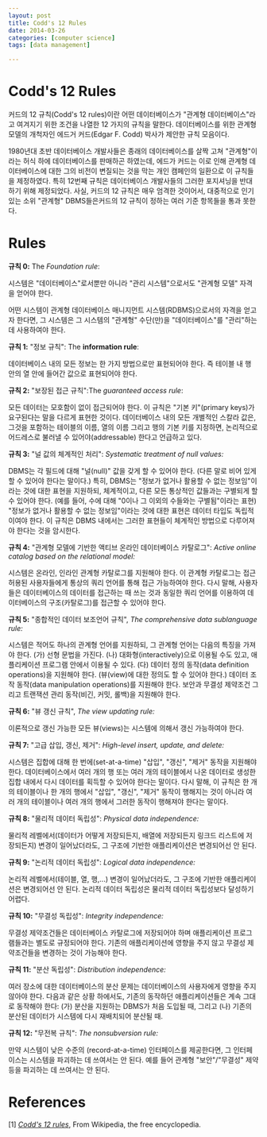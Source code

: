 ```yaml
---
layout: post
title: Codd's 12 Rules
date: 2014-03-26
categories: [computer science]
tags: [data management]

---
```


# Codd's 12 Rules
커드의 12 규칙(Codd's 12 rules)이란 어떤 데이터베이스가 "관계형 데이터베이스"라고 여겨지기 위한 조건을 나열한 12 가지의 규칙을 말한다. 데이터베이스를 위한 관계형 모델의 개척자인 에드거 커드(Edgar F. Codd) 박사가 제안한 규칙 모음이다. 

1980년대 초반 데이터베이스 개발사들은 종래의 데이터베이스를 살짝 고쳐 "관계형"이라는 허식 하에 데이터베이스를 판매하곤 하였는데, 에드가 커드는 이로 인해 관계형 데이터베이스에 대한 그의 비전이 변질되는 것을 막는 개인 캠페인의 일환으로 이 규칙들을 제정하였다. 특히 12번째 규칙은 데이터베이스 개발사들의 그러한 포지셔닝을 반대하기 위해 제정되었다. 사실, 커드의 12 규칙은 매우 엄격한 것이어서, 대중적으로 인기있는 소위 "관계형" DBMS들은커드의 12 규칙이 정하는 여러 기준 항목들을 통과 못한다.

# Rules

**규칙 0:** The *Foundation rule*:

시스템은 "데이터베이스"로서뿐만 아니라 "관리 시스템"으로서도 "관계형 모델" 자격을 얻어야 한다.

어떤 시스템이 관계형 데이터베이스 매니지먼트 시스템(RDBMS)으로서의 자격을 얻고자 한다면, 그 시스템은 그 시스템의 "관계형" 수단(만)을 "데이터베이스"를 "관리"하는 데 사용하여야 한다.

**규칙 1:** "정보 규칙":  The **information rule**:

데이터베이스 내의 모든 정보는 한 가지 방법으로만 표현되어야 한다. 즉 테이블 내 행 안의 열 안에 들어간 값으로 표현되어야 한다.

**규칙 2:** "보장된 접근 규칙":The *guaranteed access rule*:

모든 데이터는 모호함이 없이 접근되어야 한다. 이 규칙은 "기본 키"(primary keys)가 요구된다는 말을 다르게 표현한 것이다. 데이터베이스 내의 모든 개별적인 스칼라 값은, 그것을 포함하는 테이블의 이름, 열의 이름 그리고 행의 기본 키를 지정하면, 논리적으로 어드레스로 불러낼 수 있어야(addressable) 한다고 언급하고 있다.

**규칙 3:** "널 값의 체계적인 처리": *Systematic treatment of null values:*

DBMS는 각 필드에 대해 "널(null)" 값을 갖게 할 수 있어야 한다. (다른 말로 비어 있게 할 수 있어야 한다는 말이다.) 특히, DBMS는 "정보가 없거나 활용할 수 없는 정보임"이라는 것에 대한 표현을 지원하되, 체계적이고, 다른 모든 통상적인 값들과는 구별되게 할 수 있어야 한다. (예를 들어, 수에 대해 "0이나 그 이외의 수들와는 구별됨"이라는 표현) "정보가 없거나 활용할 수 없는 정보임"이라는 것에 대한 표현은 데이터 타입도 독립적이여야 한다. 이 규칙은 DBMS 내에서는 그러한 표현들이 체계적인 방법으로 다루어져야 한다는 것을 암시한다.

**규칙 4:** "관계형 모델에 기반한 액티브 온라인 데이터베이스 카탈로그": *Active online catalog based on the relational model:*

시스템은 온라인, 인라인 관계형 카탈로그를 지원해야 한다. 이 관계형 카탈로그는 접근 허용된 사용자들에게 통상의 쿼리 언어를 통해 접근 가능하여야 한다. 다시 말해, 사용자들은 데이터베이스의 데이터를 접근하는 때 쓰는 것과 동일한 쿼리 언어를 이용하여 데이터베이스의 구조(카탈로그)를 접근할 수 있어야 한다.

**규칙 5:** "종합적인 데이터 보조언어 규칙", *The comprehensive data sublanguage rule:*

시스템은 적어도 하나의 관계형 언어를 지원하되, 그 관계형 언어는 다음의 특징을 가져야 한다.
(가) 선형 문법을 가진다.
(나) 대화형(interactively)으로 이용될 수도 있고, 애플리케이션 프로그램 안에서 이용될 수 있다.
(다) 데이터 정의 동작(data definition operations)을 지원해야 한다. (뷰(view)에 대한 정의도 할 수 있어야 한다.) 데이터 조작 동작(data manipulation operations)를 지원해야 한다. 보안과 무결성 제약조건 그리고 트랜잭션 관리 동작(비긴, 커밋, 롤백)을 지원해야 한다.

**규칙 6:** "뷰 갱신 규칙", *The view updating rule:*

이론적으로 갱신 가능한 모든 뷰(views)는 시스템에 의해서 갱신 가능하여야 한다.

**규칙 7:** "고급 삽입, 갱신, 제거": *High-level insert, update, and delete:*

시스템은 집합에 대해 한 번에(set-at-a-time) "삽입", "갱신", "제거" 동작을 지원해야 한다. 데이터베이스에서 여러 개의 행 또는 여러 개의 테이블에서 나온 데이터로 생성한 집합 내에서 다시 데이터를 획득할 수 있어야 한다는 말이다. 다시 말해, 이 규칙은 한 개의 테이블이나 한 개의 행에서 "삽입", "갱신", "제거" 동작이 행해지는 것이 아니라 여러 개의 테이블이나 여러 개의 행에서 그러한 동작이 행해져야 한다는 말이다.

**규칙 8:** "물리적 데이터 독립성": *Physical data independence:*

물리적 레벨에서(데이터가 어떻게 저장되든지, 배열에 저장되든지 링크드 리스트에 저장되든지) 변경이 일어났더라도, 그 구조에 기반한 애플리케이션은 변경되어선 안 된다.

**규칙 9:** "논리적 데이터 독립성": *Logical data independence:*

논리적 레벨에서(테이블, 열, 행,...) 변경이 일어났더라도, 그 구조에 기반한 애플리케이션은 변경되어선 안 된다. 논리적 데이터 독립성은 물리적 데이터 독립성보다 달성하기 어렵다.

**규칙 10:** "무결성 독립성": *Integrity independence:*

무결성 제약조건들은 데이터베이스 카탈로그에 저장되어야 하며 애플리케이션 프로그램들과는 별도로 규정되어야 한다. 기존의 애플리케이션에 영향을 주지 않고 무결성 제약조건들을 변경하는 것이 가능해야 한다.

**규칙 11:** "분산 독립성": *Distribution independence:*

여러 장소에 대한 데이터베이스의 분산 문제는 데이터베이스의 사용자에게 영향을 주지 않아야 한다. 다음과 같은 상황 하에서도, 기존의 동작하던 애플리케이션들은 계속 그대로 동작해야 한다:
(가) 분산을 지원하는 DBMS가 처음 도입될 때, 그리고
(나) 기존의 분산된 데이터가 시스템에 다시 재배치되어 분산될 때.

**규칙 12:** "무전복 규칙": *The nonsubversion rule:*

만약 시스템이 낮은 수준의 (record-at-a-time) 인터페이스를 제공한다면, 그 인터페이스는 시스템을 파괴하는 데 쓰여서는 안 된다. 예를 들어 관계형 "보안"/"무결성" 제약 등을 파괴하는 데 쓰여서는 안 된다.

# References
[1] [*Codd's 12 rules*](http://en.wikipedia.org/wiki/Codd%27s_12_rules), From Wikipedia, the free encyclopedia.